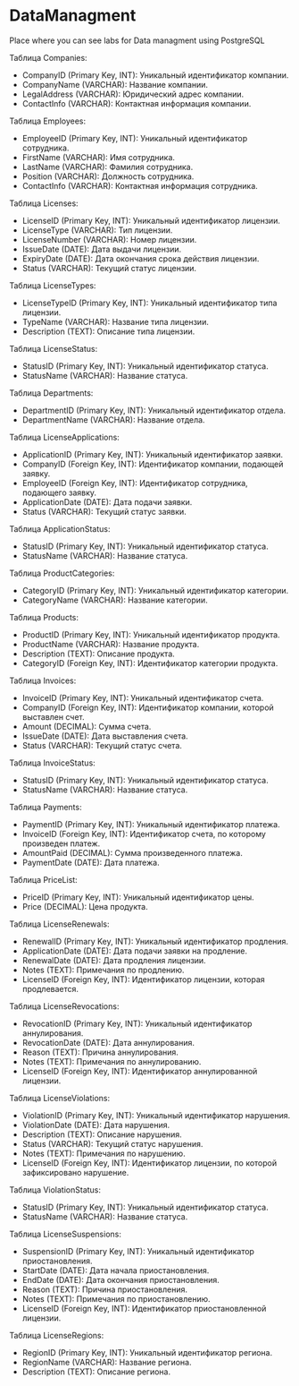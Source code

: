 # DataManagment
Place where you can see labs for Data managment using PostgreSQL

Таблица Companies:
- CompanyID (Primary Key, INT): Уникальный идентификатор компании.
- CompanyName (VARCHAR): Название компании.
- LegalAddress (VARCHAR): Юридический адрес компании.
- ContactInfo (VARCHAR): Контактная информация компании.

Таблица Employees:
- EmployeeID (Primary Key, INT): Уникальный идентификатор сотрудника.
- FirstName (VARCHAR): Имя сотрудника.
- LastName (VARCHAR): Фамилия сотрудника.
- Position (VARCHAR): Должность сотрудника.
- ContactInfo (VARCHAR): Контактная информация сотрудника.

Таблица Licenses:
- LicenseID (Primary Key, INT): Уникальный идентификатор лицензии.
- LicenseType (VARCHAR): Тип лицензии.
- LicenseNumber (VARCHAR): Номер лицензии.
- IssueDate (DATE): Дата выдачи лицензии.
- ExpiryDate (DATE): Дата окончания срока действия лицензии.
- Status (VARCHAR): Текущий статус лицензии.

Таблица LicenseTypes:
- LicenseTypeID (Primary Key, INT): Уникальный идентификатор типа лицензии.
- TypeName (VARCHAR): Название типа лицензии.
- Description (TEXT): Описание типа лицензии.

Таблица LicenseStatus:
- StatusID (Primary Key, INT): Уникальный идентификатор статуса.
- StatusName (VARCHAR): Название статуса.

Таблица Departments:
- DepartmentID (Primary Key, INT): Уникальный идентификатор отдела.
- DepartmentName (VARCHAR): Название отдела.

Таблица LicenseApplications:
- ApplicationID (Primary Key, INT): Уникальный идентификатор заявки.
- CompanyID (Foreign Key, INT): Идентификатор компании, подающей заявку.
- EmployeeID (Foreign Key, INT): Идентификатор сотрудника, подающего заявку.
- ApplicationDate (DATE): Дата подачи заявки.
- Status (VARCHAR): Текущий статус заявки.

Таблица ApplicationStatus:
- StatusID (Primary Key, INT): Уникальный идентификатор статуса.
- StatusName (VARCHAR): Название статуса.
  
Таблица ProductCategories:
- CategoryID (Primary Key, INT): Уникальный идентификатор категории.
- CategoryName (VARCHAR): Название категории.

Таблица Products:
- ProductID (Primary Key, INT): Уникальный идентификатор продукта.
- ProductName (VARCHAR): Название продукта.
- Description (TEXT): Описание продукта.
- CategoryID (Foreign Key, INT): Идентификатор категории продукта.

Таблица Invoices:
- InvoiceID (Primary Key, INT): Уникальный идентификатор счета.
- CompanyID (Foreign Key, INT): Идентификатор компании, которой выставлен счет.
- Amount (DECIMAL): Сумма счета.
- IssueDate (DATE): Дата выставления счета.
- Status (VARCHAR): Текущий статус счета.

Таблица InvoiceStatus:
- StatusID (Primary Key, INT): Уникальный идентификатор статуса.
- StatusName (VARCHAR): Название статуса.

Таблица Payments:
- PaymentID (Primary Key, INT): Уникальный идентификатор платежа.
- InvoiceID (Foreign Key, INT): Идентификатор счета, по которому произведен платеж.
- AmountPaid (DECIMAL): Сумма произведенного платежа.
- PaymentDate (DATE): Дата платежа.

Таблица PriceList:
- PriceID (Primary Key, INT): Уникальный идентификатор цены.
- Price (DECIMAL): Цена продукта.

Таблица LicenseRenewals:
- RenewalID (Primary Key, INT): Уникальный идентификатор продления.
- ApplicationDate (DATE): Дата подачи заявки на продление.
- RenewalDate (DATE): Дата продления лицензии.
- Notes (TEXT): Примечания по продлению.
- LicenseID (Foreign Key, INT): Идентификатор лицензии, которая продлевается.

Таблица LicenseRevocations:
- RevocationID (Primary Key, INT): Уникальный идентификатор аннулирования.
- RevocationDate (DATE): Дата аннулирования.
- Reason (TEXT): Причина аннулирования.
- Notes (TEXT): Примечания по аннулированию.
- LicenseID (Foreign Key, INT): Идентификатор аннулированной лицензии.

Таблица LicenseViolations:
- ViolationID (Primary Key, INT): Уникальный идентификатор нарушения.
- ViolationDate (DATE): Дата нарушения.
- Description (TEXT): Описание нарушения.
- Status (VARCHAR): Текущий статус нарушения.
- Notes (TEXT): Примечания по нарушению.
- LicenseID (Foreign Key, INT): Идентификатор лицензии, по которой зафиксировано нарушение.

Таблица ViolationStatus:
- StatusID (Primary Key, INT): Уникальный идентификатор статуса.
- StatusName (VARCHAR): Название статуса.

Таблица LicenseSuspensions:
- SuspensionID (Primary Key, INT): Уникальный идентификатор приостановления.
- StartDate (DATE): Дата начала приостановления.
- EndDate (DATE): Дата окончания приостановления.
- Reason (TEXT): Причина приостановления.
- Notes (TEXT): Примечания по приостановлению.
- LicenseID (Foreign Key, INT): Идентификатор приостановленной лицензии.

Таблица LicenseRegions:
- RegionID (Primary Key, INT): Уникальный идентификатор региона.
- RegionName (VARCHAR): Название региона.
- Description (TEXT): Описание региона.
